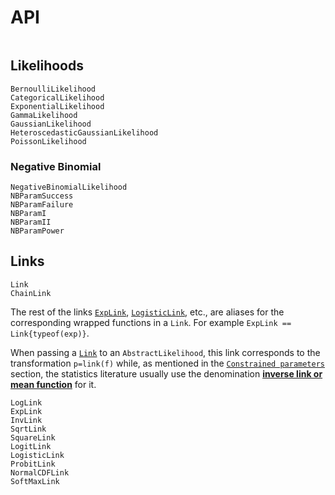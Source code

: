 # API

```@index
```

## Likelihoods

```@docs
BernoulliLikelihood
CategoricalLikelihood
ExponentialLikelihood
GammaLikelihood
GaussianLikelihood
HeteroscedasticGaussianLikelihood
PoissonLikelihood
```

### Negative Binomial

```@docs
NegativeBinomialLikelihood
NBParamSuccess
NBParamFailure
NBParamI
NBParamII
NBParamPower
```

## Links

```@docs
Link
ChainLink
```

The rest of the links [`ExpLink`](@ref), [`LogisticLink`](@ref), etc.,
are aliases for the corresponding wrapped functions in a `Link`.
For example `ExpLink == Link{typeof(exp)}`.

When passing a [`Link`](@ref) to an `AbstractLikelihood`, this link 
corresponds to the transformation `p=link(f)` while, as mentioned in the
[`Constrained parameters`](@ref) section, the statistics literature usually use
 the denomination [**inverse link or mean function**](https://en.wikipedia.org/wiki/Generalized_linear_model#Link_function) for it.

```@docs
LogLink
ExpLink
InvLink
SqrtLink
SquareLink
LogitLink
LogisticLink
ProbitLink
NormalCDFLink
SoftMaxLink
```

